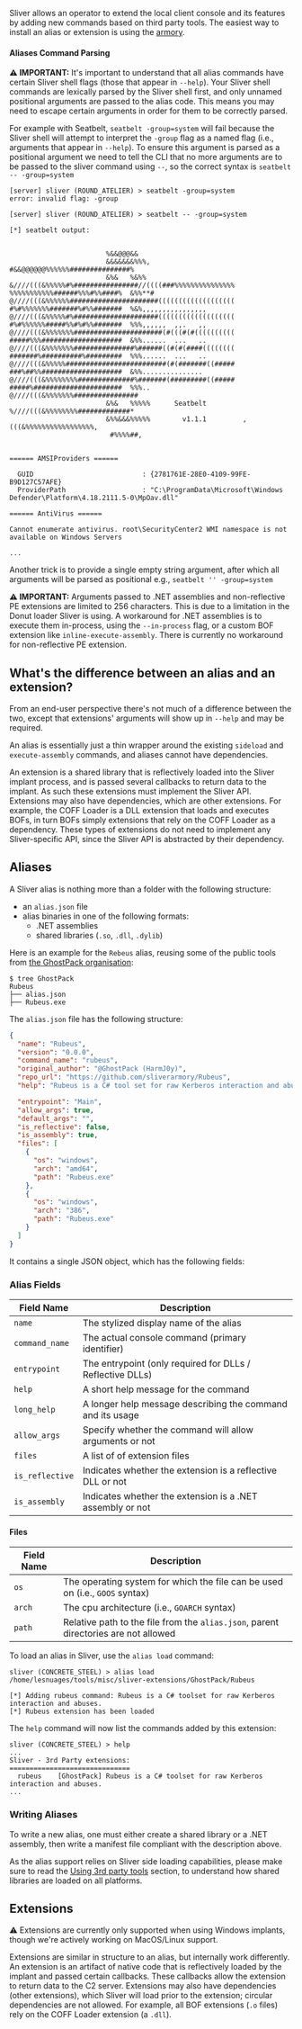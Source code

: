 Sliver allows an operator to extend the local client console and its features by adding new commands based on third party tools. The easiest way to install an alias or extension is using the [armory](/docs?name=Armory).

#### Aliases Command Parsing

**⚠️ IMPORTANT:** It's important to understand that all alias commands have certain Sliver shell flags (those that appear in `--help`). Your Sliver shell commands are lexically parsed by the Sliver shell first, and only unnamed positional arguments are passed to the alias code. This means you may need to escape certain arguments in order for them to be correctly parsed.

For example with Seatbelt, `seatbelt -group=system` will fail because the Sliver shell will attempt to interpret the `-group` flag as a named flag (i.e., arguments that appear in `--help`). To ensure this argument is parsed as a positional argument we need to tell the CLI that no more arguments are to be passed to the sliver command using `--`, so the correct syntax is `seatbelt -- -group=system`

```plaintext
[server] sliver (ROUND_ATELIER) > seatbelt -group=system
error: invalid flag: -group

[server] sliver (ROUND_ATELIER) > seatbelt -- -group=system

[*] seatbelt output:


                        %&&@@@&&
                        &&&&&&&%%%,                       #&&@@@@@@%%%%%%###############%
                        &%&   %&%%                        &////(((&%%%%%#%################//((((###%%%%%%%%%%%%%%%
%%%%%%%%%%%######%%%#%%####%  &%%**#                      @////(((&%%%%%%######################(((((((((((((((((((
#%#%%%%%%%#######%#%%#######  %&%,,,,,,,,,,,,,,,,         @////(((&%%%%%#%#####################(((((((((((((((((((
#%#%%%%%%#####%%#%#%%#######  %%%,,,,,,  ,,.   ,,         @////(((&%%%%%%%######################(#(((#(#((((((((((
#####%%%####################  &%%......  ...   ..         @////(((&%%%%%%%###############%######((#(#(####((((((((
#######%##########%#########  %%%......  ...   ..         @////(((&%%%%%#########################(#(#######((#####
###%##%%####################  &%%...............          @////(((&%%%%%%%%##############%#######(#########((#####
#####%######################  %%%..                       @////(((&%%%%%%%################
                        &%&   %%%%%      Seatbelt         %////(((&%%%%%%%%#############*
                        &%%&&&%%%%%        v1.1.1         ,(((&%%%%%%%%%%%%%%%%%,
                         #%%%%##,


====== AMSIProviders ======

  GUID                           : {2781761E-28E0-4109-99FE-B9D127C57AFE}
  ProviderPath                   : "C:\ProgramData\Microsoft\Windows Defender\Platform\4.18.2111.5-0\MpOav.dll"

====== AntiVirus ======

Cannot enumerate antivirus. root\SecurityCenter2 WMI namespace is not available on Windows Servers

...
```

Another trick is to provide a single empty string argument, after which all arguments will be parsed as positional e.g., `seatbelt '' -group=system`

**⚠️ IMPORTANT:** Arguments passed to .NET assemblies and non-reflective PE extensions are limited to 256 characters. This is due to a limitation in the Donut loader Sliver is using. A workaround for .NET assemblies is to execute them in-process, using the `--in-process` flag, or a custom BOF extension like `inline-execute-assembly`. There is currently no workaround for non-reflective PE extension.

## What's the difference between an alias and an extension?

From an end-user perspective there's not much of a difference between the two, except that extensions' arguments will show up in `--help` and may be required.

An alias is essentially just a thin wrapper around the existing `sideload` and `execute-assembly` commands, and aliases cannot have dependencies.

An extension is a shared library that is reflectively loaded into the Sliver implant process, and is passed several callbacks to return data to the implant. As such these extensions must implement the Sliver API. Extensions may also have dependencies, which are other extensions. For example, the COFF Loader is a DLL extension that loads and executes BOFs, in turn BOFs simply extensions that rely on the COFF Loader as a dependency. These types of extensions do not need to implement any Sliver-specific API, since the Sliver API is abstracted by their dependency.

## Aliases

A Sliver alias is nothing more than a folder with the following structure:

- an `alias.json` file
- alias binaries in one of the following formats:
  - .NET assemblies
  - shared libraries (`.so`, `.dll`, `.dylib`)

Here is an example for the `Rebeus` alias, reusing some of the public tools from [the GhostPack organisation](https://github.com/GhostPack):

```
$ tree GhostPack
Rubeus
├── alias.json
├── Rubeus.exe
```

The `alias.json` file has the following structure:

```json
{
  "name": "Rubeus",
  "version": "0.0.0",
  "command_name": "rubeus",
  "original_author": "@GhostPack (HarmJ0y)",
  "repo_url": "https://github.com/sliverarmory/Rubeus",
  "help": "Rubeus is a C# tool set for raw Kerberos interaction and abuses.",

  "entrypoint": "Main",
  "allow_args": true,
  "default_args": "",
  "is_reflective": false,
  "is_assembly": true,
  "files": [
    {
      "os": "windows",
      "arch": "amd64",
      "path": "Rubeus.exe"
    },
    {
      "os": "windows",
      "arch": "386",
      "path": "Rubeus.exe"
    }
  ]
}
```

It contains a single JSON object, which has the following fields:

### Alias Fields

| Field Name      | Description                                                |
| --------------- | ---------------------------------------------------------- |
| `name`          | The stylized display name of the alias                     |
| `command_name`  | The actual console command (primary identifier)            |
| `entrypoint`    | The entrypoint (only required for DLLs / Reflective DLLs)  |
| `help`          | A short help message for the command                       |
| `long_help`     | A longer help message describing the command and its usage |
| `allow_args`    | Specify whether the command will allow arguments or not    |
| `files`         | A list of of extension files                               |
| `is_reflective` | Indicates whether the extension is a reflective DLL or not |
| `is_assembly`   | Indicates whether the extension is a .NET assembly or not  |

#### Files

| Field Name | Description                                                                         |
| ---------- | ----------------------------------------------------------------------------------- |
| `os`       | The operating system for which the file can be used on (i.e., `GOOS` syntax)        |
| `arch`     | The cpu architecture (i.e., `GOARCH` syntax)                                        |
| `path`     | Relative path to the file from the `alias.json`, parent directories are not allowed |

To load an alias in Sliver, use the `alias load` command:

```
sliver (CONCRETE_STEEL) > alias load /home/lesnuages/tools/misc/sliver-extensions/GhostPack/Rubeus

[*] Adding rubeus command: Rubeus is a C# toolset for raw Kerberos interaction and abuses.
[*] Rubeus extension has been loaded
```

The `help` command will now list the commands added by this extension:

```
sliver (CONCRETE_STEEL) > help
...
Sliver - 3rd Party extensions:
==============================
  rubeus    [GhostPack] Rubeus is a C# toolset for raw Kerberos interaction and abuses.
...
```

### Writing Aliases

To write a new alias, one must either create a shared library or a .NET assembly, then write a manifest file compliant with the description above.

As the alias support relies on Sliver side loading capabilities, please make sure to read the [Using 3rd party tools](/docs?name=Third+Party+Tools) section, to understand how shared libraries are loaded on all platforms.

## Extensions

⚠️ Extensions are currently only supported when using Windows implants, though we're actively working on MacOS/Linux support.

Extensions are similar in structure to an alias, but internally work differently. An extension is an artifact of native code that is reflectively loaded by the implant and passed certain callbacks. These callbacks allow the extension to return data to the C2 server. Extensions may also have dependencies (other extensions), which Sliver will load prior to the extension; circular dependencies are not allowed. For example, all BOF extensions (`.o` files) rely on the COFF Loader extension (a `.dll`).
